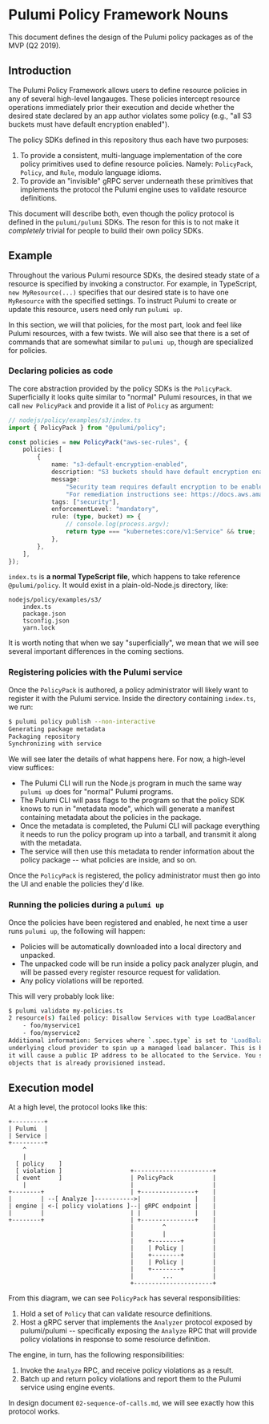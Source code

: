 # Pulumi Policy Framework Nouns

This document defines the design of the Pulumi policy packages as of the MVP (Q2 2019).

## Introduction

The Pulumi Policy Framework allows users to define resource policies in any of several high-level
langauges. These policies intercept resource operations immediately prior their execution and decide
whether the desired state declared by an app author violates some policy (e.g., "all S3 buckets must
have default encryption enabled").

The policy SDKs defined in this repository thus each have two purposes:

1. To provide a consistent, multi-language implementation of the core policy primitives used to
   define resource policies. Namely: `PolicyPack`, `Policy`, and `Rule`,
   modulo language idioms.
1. To provide an "invisible" gRPC server underneath these primitives that implements the protocol
   the Pulumi engine uses to validate resource definitions.

This document will describe both, even though the policy protocol is defined in the `pulumi/pulumi`
SDKs. The reson for this is to not make it _completely_ trivial for people to build their own policy
SDKs.

## Example

Throughout the various Pulumi resource SDKs, the desired steady state of a resource is specified by
invoking a constructor. For example, in TypeScript, `new MyResource(...)` specifies that our desired
state is to have one `MyResource` with the specified settings. To instruct Pulumi to create or
update this resource, users need only run `pulumi up`.

In this section, we will that policies, for the most part, look and feel like Pulumi resources, with
a few twists. We will also see that there is a set of commands that are somewhat similar to `pulumi
up`, though are specialized for policies.

### Declaring policies as code

The core abstraction provided by the policy SDKs is the `PolicyPack`. Superficially it looks quite
similar to "normal" Pulumi resources, in that we call `new PolicyPack` and provide it a list of
`Policy` as argument:

```typescript
// nodejs/policy/examples/s3/index.ts
import { PolicyPack } from "@pulumi/policy";

const policies = new PolicyPack("aws-sec-rules", {
    policies: [
        {
            name: "s3-default-encryption-enabled",
            description: "S3 buckets should have default encryption enabled",
            message:
                "Security team requires default encryption to be enabled for all S3 buckets. " +
                "For remediation instructions see: https://docs.aws.amazon.com/AmazonS3/latest/dev/bucket-encryption.html",
            tags: ["security"],
            enforcementLevel: "mandatory",
            rule: (type, bucket) => {
                // console.log(process.argv);
                return type === "kubernetes:core/v1:Service" && true;
            },
        },
    ],
});
```

`index.ts` is **a normal TypeScript file**, which happens to take reference
`@pulumi/policy`. It would exist in a plain-old-Node.js directory, like:

```
nodejs/policy/examples/s3/
    index.ts
    package.json
    tsconfig.json
    yarn.lock
```

It is worth noting that when we say "superficially", we mean that we will see several important
differences in the coming sections.

### Registering policies with the Pulumi service

Once the `PolicyPack` is authored, a policy administrator will likely want to register it with the
Pulumi service. Inside the directory containing `index.ts`, we run:

```sh
$ pulumi policy publish --non-interactive
Generating package metadata
Packaging repository
Synchronizing with service
```

We will see later the details of what happens here. For now, a high-level view suffices:

* The Pulumi CLI will run the Node.js program in much the same way `pulumi up` does for "normal"
  Pulumi programs.
* The Pulumi CLI will pass flags to the program so that the policy SDK knows to run in "metadata
  mode", which will generate a manifest containing metadata about the policies in the package.
* Once the metadata is completed, the Pulumi CLI will package everything it needs to run the policy
  program up into a tarball, and transmit it along with the metadata.
* The service will then use this metadata to render information about the policy package -- what
  policies are inside, and so on.

Once the `PolicyPack` is registered, the policy administrator must then go into the UI and enable
the policies they'd like.

### Running the policies during a `pulumi up`

Once the policies have been registered and enabled, he next time a user runs `pulumi up`, the
following will happen:

* Policies will be automatically downloaded into a local directory and unpacked.
* The unpacked code will be run inside a policy pack analyzer plugin, and will be passed every
  register resource request for validation.
* Any policy violations will be reported.

This will very probably look like:

```sh
$ pulumi validate my-policies.ts
2 resource(s) failed policy: Disallow Services with type LoadBalancer
    - foo/myservice1
    - foo/myservice2
Additional information: Services where `.spec.type` is set to 'LoadBalancer' will cause the
underlying cloud provider to spin up a managed load balancer. This is both costly and insecure, as
it will cause a public IP address to be allocated to the Service. You should use one of Ingress
objects that is already provisioned instead.
```

## Execution model

At a high level, the protocol looks like this:

```
+---------+
| Pulumi  |
| Service |
+---------+
    ^
    |
  [ policy    ]
  [ violation ]                   +----------------------+
  [ event     ]                   | PolicyPack           |
    |                             |                      |
+--------+                        | +---------------+    |
|        | --[ Analyze ]----------->|               |    |
| engine | <-[ policy violations ]--| gRPC endpoint |    |
|        |                        | |               |    |
+--------+                        | +---------------+    |
                                  |        ^             |
                                  |        |             |
                                  |    +--------+        |
                                  |    | Policy |        |
                                  |    +--------+        |
                                  |    | Policy |        |
                                  |    +--------+        |
                                  |        ...           |
                                  +----------------------+
```

From this diagram, we can see `PolicyPack` has several responsibilities:

1. Hold a set of `Policy` that can validate resource definitions.
1. Host a gRPC server that implements the `Analyzer` protocol exposed by pulumi/pulumi --
   specifically exposing the `Analyze` RPC that will provide policy violations in response to some
   resoiurce definition.

The engine, in turn, has the following responsibilities:

1. Invoke the `Analyze` RPC, and receive policy violations as a result.
1. Batch up and return policy violations and report them to the Pulumi service using engine events.


In design document `02-sequence-of-calls.md`, we will see exactly how this protocol works.
